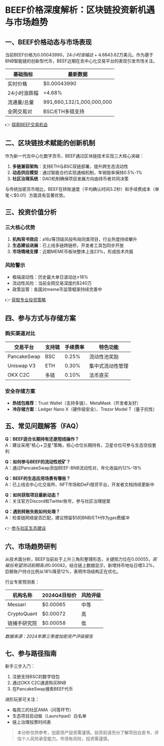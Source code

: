 # BEEF价格深度解析：区块链投资新机遇与市场趋势

## 一、BEEF价格动态与市场表现

当前BEEF价格为$0.00043990，24小时涨幅达+4.68%。流通供应量991,660,132枚，占最大供应量的99.17%，完全稀释市值达$43.62万美元。作为基于BNB智能链的创新型代币，BEEF近期在去中心化交易平台的表现引发市场关注。

| 基础指标        | 最新数据          |
|-----------------|------------------|
| 实时价格        | $0.00043990      |
| 24小时涨跌幅    | +4.68%           |
| 流通量/总量     | 991,660,132/1,000,000,000 |
| 全网交易对      | BSC/ETH多链支持  |

👉 [探索BEEF交易机会](https://bit.ly/okx_welcome)

## 二、区块链技术赋能的创新机制

作为新一代去中心化数字货币，BEEF通过区块链技术实现三大核心突破：

1. **多链兼容架构**：支持ETH与BSC双链部署，提升跨生态流动性
2. **动态供应模型**：通过智能合约实现通缩机制，年销毁率保持0.5%-1%
3. **社区治理系统**：DAO机制确保项目发展方向由持币者共同决策

与传统加密货币相比，BEEF在转账速度（平均确认时间3.2秒）和手续费成本（单笔＜$0.01）方面具有显著优势。

## 三、投资价值分析

### 三大核心优势
1. **机构背书效应**：a16z等顶级风投布局同类项目，行业热度持续攀升
2. **生态建设进展**：已上线多链跨链桥，开发者工具包同步开放
3. **市场情绪支撑**：近期MEME币板块整体上涨23%，形成技术共振

### 风险警示
- 极端波动性：历史最大单日波动达±18%
- 流动性风险：当前全网交易深度约$240万
- 政策监管：各国对meme币监管框架持续完善中

👉 [获取专业投资策略](https://bit.ly/okx_welcome)

## 四、参与方式与存储方案

### 购买渠道对比
| 交易平台       | 支持链       | 手续费率 | 特色功能               |
|----------------|------------|----------|------------------------|
| PancakeSwap    | BSC        | 0.25%    | 流动性池奖励           |
| Uniswap V3     | ETH        | 0.30%    | 集中式流动性管理       |
| OKX C2C        | 多链       | 0.10%    | 法币直买               |

### 安全存储方案
- **热钱包推荐**：Trust Wallet（支持多链）、MetaMask（开发者友好）
- **冷存储方案**：Ledger Nano X（硬件级安全）、Trezor Model T（量子抗性）

## 五、常见问题解答（FAQ）

**Q：BEEF适合长期持有还是短线操作？**  
A：建议采用"核心+卫星"策略，核心仓位长期持有，卫星仓位可参与生态空投套利

**Q：如何参与BEEF的流动性挖矿？**  
A：通过PancakeSwap添加BEEF-BNB流动性对，年化收益约12%-18%

**Q：BEEF的生态应用场景有哪些？**  
A：已上线去中心化交易所、NFT市场和DeFi借贷平台，开发者文档持续更新中

**Q：如何获取项目最新动态？**  
A：关注官方Discord和Twitter账号，参与社区治理提案

**Q：遇到转账失败如何处理？**  
A：检查链网络是否匹配，建议预留$5的BNB/ETH作为gas费缓冲

👉 [参与社区生态建设](https://bit.ly/okx_welcome)

## 六、市场趋势研判

从技术面分析，BEEF当前处于上升三角形整理形态，关键阻力位在$0.00055，突破后有望测试前期高点$0.00082。结合链上数据显示，新增持币地址日增3.2%，巨鲸账户持仓比例从18%降至12%，表明市场结构正在优化。

行业专家预测表：

| 机构名称       | 2024Q4目标价 | 风险评级 |
|----------------|-------------|----------|
| Messari        | $0.00065    | 中等     |
| CryptoQuant    | $0.00072    | 高       |
| 链捕手研究院   | $0.00058    | 低       |

*数据来源：2024年第三季度加密资产评级报告*

## 七、参与路径指南

新手三步入门：
1. 注册支持BSC的数字钱包
2. 通过OKX C2C通道购买BNB
3. 在PancakeSwap搜索BEEF代币

进阶玩家可关注：
- 每周三的社区AMA（问答环节）
- 生态项目启动板（Launchpad）白名单
- 链上治理投票时间表

> 本分析仅供参考，加密资产投资需谨慎。投资前请充分了解项目白皮书，评估个人风险承受能力。市场有风险，投资需谨慎。
